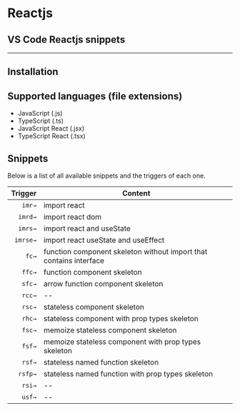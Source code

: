 # Reactjs

## VS Code Reactjs snippets

---

## Installation

## Supported languages (file extensions)

- JavaScript (.js)
- TypeScript (.ts)
- JavaScript React (.jsx)
- TypeScript React (.tsx)

## Snippets

Below is a list of all available snippets and the triggers of each one.

|  Trigger | Content                                                          |
| -------: | ---------------------------------------------------------------- |
|  `imr→`  | import react                                                     |
|  `imrd→` | import react dom                                                 |
|  `imrs→` | import react and useState                                        |
|  `imrse→`| import react useState and useEffect                              |
|  `fc→`   | function component skeleton without import that contains interface|
|  `ffc→`  | function component skeleton                                      |
|  `sfc→`  | arrow function component skeleton                                |
|  `rcc→`  | --                                                               |
|  `rsc→`  | stateless component skeleton                                     |
|  `rhc→`  | stateless component with prop types skeleton                     |
|  `fsc→`  | memoize stateless component skeleton                             |
|  `fsf→`  | memoize stateless component with prop types skeleton             |
|  `rsf→`  | stateless named function skeleton                                |
|  `rsfp→` | stateless named function with prop types skeleton                |
|  `rsi→`  | --                                                               |
|  `usf→`  | --                                                               |